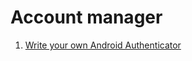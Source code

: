# Account manager

1. [Write your own Android Authenticator](http://blog.udinic.com/2013/04/24/write-your-own-android-authenticator)
